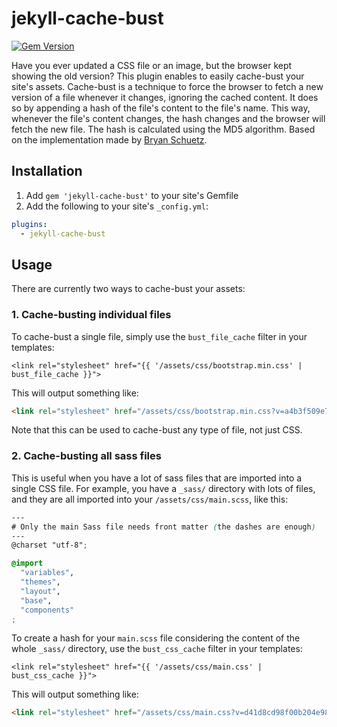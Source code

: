 # jekyll-cache-bust

[![Gem Version](https://badge.fury.io/rb/jekyll-cache-bust.svg)](http://badge.fury.io/rb/jekyll-cache-bust)

Have you ever updated a CSS file or an image, but the browser kept showing the old version? This plugin enables to easily cache-bust your site's assets. Cache-bust is a technique to force the browser to fetch a new version of a file whenever it changes, ignoring the cached content. It does so by appending a hash of the file's content to the file's name. This way, whenever the file's content changes, the hash changes and the browser will fetch the new file. The hash is calculated using the MD5 algorithm. Based on the implementation made by [Bryan Schuetz](https://distresssignal.org/busting-css-cache-with-jekyll-md5-hash/).

## Installation

1. Add `gem 'jekyll-cache-bust'` to your site's Gemfile
2. Add the following to your site's `_config.yml`:

```yml
plugins:
  - jekyll-cache-bust
```

## Usage

There are currently two ways to cache-bust your assets:

### 1. Cache-busting individual files

To cache-bust a single file, simply use the `bust_file_cache` filter in your templates:

```liquid
<link rel="stylesheet" href="{{ '/assets/css/bootstrap.min.css' | bust_file_cache }}">
```

This will output something like:

```html
<link rel="stylesheet" href="/assets/css/bootstrap.min.css?v=a4b3f509e79c54a512b890d73235ef04">
```

Note that this can be used to cache-bust any type of file, not just CSS.

### 2. Cache-busting all sass files

This is useful when you have a lot of sass files that are imported into a single CSS file. For example, you have a `_sass/` directory with lots of files, and they are all imported into your `/assets/css/main.scss`, like this:

```scss
---
# Only the main Sass file needs front matter (the dashes are enough)
---
@charset "utf-8";

@import
  "variables",
  "themes",
  "layout",
  "base",
  "components"
;
```

To create a hash for your `main.scss` file considering the content of the whole `_sass/` directory, use the `bust_css_cache` filter in your templates:

```liquid
<link rel="stylesheet" href="{{ '/assets/css/main.css' | bust_css_cache }}">
```

This will output something like:

```html
<link rel="stylesheet" href="/assets/css/main.css?v=d41d8cd98f00b204e9800998ecf8427e">
```
